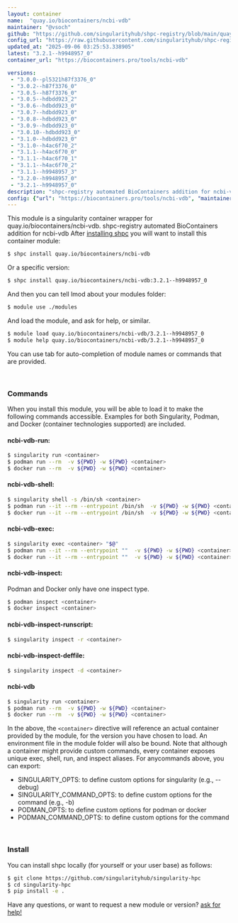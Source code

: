 ```yaml
---
layout: container
name:  "quay.io/biocontainers/ncbi-vdb"
maintainer: "@vsoch"
github: "https://github.com/singularityhub/shpc-registry/blob/main/quay.io/biocontainers/ncbi-vdb/container.yaml"
config_url: "https://raw.githubusercontent.com/singularityhub/shpc-registry/main/quay.io/biocontainers/ncbi-vdb/container.yaml"
updated_at: "2025-09-06 03:25:53.338905"
latest: "3.2.1--h9948957_0"
container_url: "https://biocontainers.pro/tools/ncbi-vdb"

versions:
 - "3.0.0--pl5321h87f3376_0"
 - "3.0.2--h87f3376_0"
 - "3.0.5--h87f3376_0"
 - "3.0.5--hdbdd923_2"
 - "3.0.6--hdbdd923_0"
 - "3.0.7--hdbdd923_0"
 - "3.0.8--hdbdd923_0"
 - "3.0.9--hdbdd923_0"
 - "3.0.10--hdbdd923_0"
 - "3.1.0--hdbdd923_0"
 - "3.1.0--h4ac6f70_2"
 - "3.1.1--h4ac6f70_0"
 - "3.1.1--h4ac6f70_1"
 - "3.1.1--h4ac6f70_2"
 - "3.1.1--h9948957_3"
 - "3.2.0--h9948957_0"
 - "3.2.1--h9948957_0"
description: "shpc-registry automated BioContainers addition for ncbi-vdb"
config: {"url": "https://biocontainers.pro/tools/ncbi-vdb", "maintainer": "@vsoch", "description": "shpc-registry automated BioContainers addition for ncbi-vdb", "latest": {"3.2.1--h9948957_0": "sha256:c34660fca49363faaa59e806b321102510117bfac390f030a1ec2faab2142478"}, "tags": {"3.0.0--pl5321h87f3376_0": "sha256:3b6375b7218a284bb56576729f38aa69f5a0ee208535f90fbfbc21022e71057d", "3.0.2--h87f3376_0": "sha256:aba43c21a8b43784d533b628aa938ea862735e780bdefbfbc38874fc747644bb", "3.0.5--h87f3376_0": "sha256:6fdeb8dac5974c888aa8c986af7709da148127d749e1998588b47ddc922f2c8a", "3.0.5--hdbdd923_2": "sha256:7fbaa66b85908c236f293990058119f1be03a45ac71d7818d4ec2b3015a523d0", "3.0.6--hdbdd923_0": "sha256:c6e72eb236d94a9d3912ecdf5a6a2214b2540e28901264efb591fa726d6a94b3", "3.0.7--hdbdd923_0": "sha256:57ddf224432db34055d6c54c386a4c59aae2b3cc2f6c6e7fadf59640699c79f7", "3.0.8--hdbdd923_0": "sha256:daad465684c05c71ae2592a6d32627333f8b34511592025f2c3c2ddb33408801", "3.0.9--hdbdd923_0": "sha256:4d64164c398e63672f870dcffc3dd9ab2d67e0dee6caf2da9f4b7dcdc5126ca4", "3.0.10--hdbdd923_0": "sha256:06de6ae7a5acd4f7fcfede5633d1deed8b61812768fd66cf366e6fee7cd73664", "3.1.0--hdbdd923_0": "sha256:c6e348844b1917d257d9a8d3361124c0884d941777069072a891dae9fc3f264b", "3.1.0--h4ac6f70_2": "sha256:61a1f45e088b3986aef0b10a6e704b5bff0a4fe0355bf8032e01b8e5b700805b", "3.1.1--h4ac6f70_0": "sha256:b852f80b46cb35d4bbbc23419e16980fc4c410c87b0735e055a48e08398bf5b2", "3.1.1--h4ac6f70_1": "sha256:cb710d54a2f29c64645874f4555a3744afb5485901ab06cd151a7cf3b215ed47", "3.1.1--h4ac6f70_2": "sha256:34682f529247adf8c1cc478f163f847bb0d9c6d4b15a77f7f78575c58fe4cb7a", "3.1.1--h9948957_3": "sha256:bfbd1e106db85eb7052cf1bb5b5d1cb90b03be4f9a8ca678477a7c290b26fbac", "3.2.0--h9948957_0": "sha256:34631b136039158623326832e263ae7c7bd97091fb5c76dcf1883df1467bd967", "3.2.1--h9948957_0": "sha256:c34660fca49363faaa59e806b321102510117bfac390f030a1ec2faab2142478"}, "docker": "quay.io/biocontainers/ncbi-vdb"}
---
```


This module is a singularity container wrapper for quay.io/biocontainers/ncbi-vdb.
shpc-registry automated BioContainers addition for ncbi-vdb
After [installing shpc](#install) you will want to install this container module:


```bash
$ shpc install quay.io/biocontainers/ncbi-vdb
```

Or a specific version:

```bash
$ shpc install quay.io/biocontainers/ncbi-vdb:3.2.1--h9948957_0
```

And then you can tell lmod about your modules folder:

```bash
$ module use ./modules
```

And load the module, and ask for help, or similar.

```bash
$ module load quay.io/biocontainers/ncbi-vdb/3.2.1--h9948957_0
$ module help quay.io/biocontainers/ncbi-vdb/3.2.1--h9948957_0
```

You can use tab for auto-completion of module names or commands that are provided.

<br>

### Commands

When you install this module, you will be able to load it to make the following commands accessible.
Examples for both Singularity, Podman, and Docker (container technologies supported) are included.

#### ncbi-vdb-run:

```bash
$ singularity run <container>
$ podman run --rm  -v ${PWD} -w ${PWD} <container>
$ docker run --rm  -v ${PWD} -w ${PWD} <container>
```

#### ncbi-vdb-shell:

```bash
$ singularity shell -s /bin/sh <container>
$ podman run --it --rm --entrypoint /bin/sh  -v ${PWD} -w ${PWD} <container>
$ docker run --it --rm --entrypoint /bin/sh  -v ${PWD} -w ${PWD} <container>
```

#### ncbi-vdb-exec:

```bash
$ singularity exec <container> "$@"
$ podman run --it --rm --entrypoint ""  -v ${PWD} -w ${PWD} <container> "$@"
$ docker run --it --rm --entrypoint ""  -v ${PWD} -w ${PWD} <container> "$@"
```

#### ncbi-vdb-inspect:

Podman and Docker only have one inspect type.

```bash
$ podman inspect <container>
$ docker inspect <container>
```

#### ncbi-vdb-inspect-runscript:

```bash
$ singularity inspect -r <container>
```

#### ncbi-vdb-inspect-deffile:

```bash
$ singularity inspect -d <container>
```



#### ncbi-vdb

```bash
$ singularity run <container>
$ podman run --rm  -v ${PWD} -w ${PWD} <container>
$ docker run --rm  -v ${PWD} -w ${PWD} <container>
```


In the above, the `<container>` directive will reference an actual container provided
by the module, for the version you have chosen to load. An environment file in the
module folder will also be bound. Note that although a container
might provide custom commands, every container exposes unique exec, shell, run, and
inspect aliases. For anycommands above, you can export:

 - SINGULARITY_OPTS: to define custom options for singularity (e.g., --debug)
 - SINGULARITY_COMMAND_OPTS: to define custom options for the command (e.g., -b)
 - PODMAN_OPTS: to define custom options for podman or docker
 - PODMAN_COMMAND_OPTS: to define custom options for the command

<br>

### Install

You can install shpc locally (for yourself or your user base) as follows:

```bash
$ git clone https://github.com/singularityhub/singularity-hpc
$ cd singularity-hpc
$ pip install -e .
```

Have any questions, or want to request a new module or version? [ask for help!](https://github.com/singularityhub/singularity-hpc/issues)